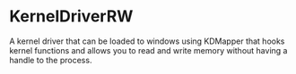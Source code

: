 # KernelDriverRW
A kernel driver that can be loaded to windows using KDMapper that hooks kernel functions and allows you to read and write memory without having a handle to the process.
